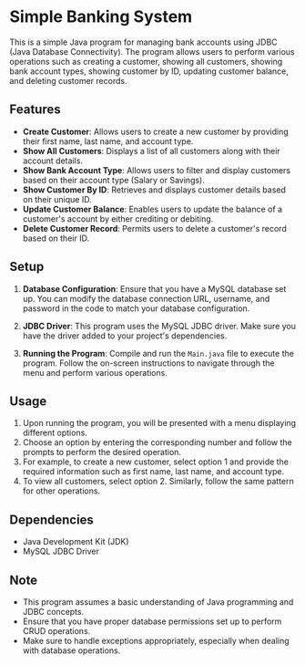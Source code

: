 # Simple Banking System

This is a simple Java program for managing bank accounts using JDBC (Java Database Connectivity). The program allows users to perform various operations such as creating a customer, showing all customers, showing bank account types, showing customer by ID, updating customer balance, and deleting customer records.

## Features

- **Create Customer**: Allows users to create a new customer by providing their first name, last name, and account type.
- **Show All Customers**: Displays a list of all customers along with their account details.
- **Show Bank Account Type**: Allows users to filter and display customers based on their account type (Salary or Savings).
- **Show Customer By ID**: Retrieves and displays customer details based on their unique ID.
- **Update Customer Balance**: Enables users to update the balance of a customer's account by either crediting or debiting.
- **Delete Customer Record**: Permits users to delete a customer's record based on their ID.

## Setup

1. **Database Configuration**: Ensure that you have a MySQL database set up. You can modify the database connection URL, username, and password in the code to match your database configuration.

2. **JDBC Driver**: This program uses the MySQL JDBC driver. Make sure you have the driver added to your project's dependencies.

3. **Running the Program**: Compile and run the `Main.java` file to execute the program. Follow the on-screen instructions to navigate through the menu and perform various operations.

## Usage

1. Upon running the program, you will be presented with a menu displaying different options.
2. Choose an option by entering the corresponding number and follow the prompts to perform the desired operation.
3. For example, to create a new customer, select option 1 and provide the required information such as first name, last name, and account type.
4. To view all customers, select option 2. Similarly, follow the same pattern for other operations.

## Dependencies

- Java Development Kit (JDK)
- MySQL JDBC Driver

## Note

- This program assumes a basic understanding of Java programming and JDBC concepts.
- Ensure that you have proper database permissions set up to perform CRUD operations.
- Make sure to handle exceptions appropriately, especially when dealing with database operations.
